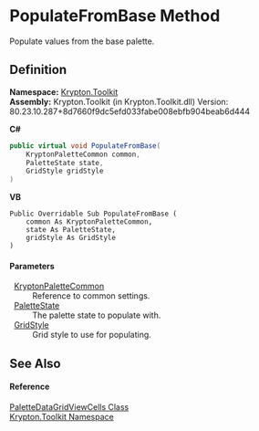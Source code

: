 # PopulateFromBase Method


Populate values from the base palette.



## Definition
**Namespace:** <a href="79d2eac2-21f4-54ff-7552-b20c33c30600.md">Krypton.Toolkit</a>  
**Assembly:** Krypton.Toolkit (in Krypton.Toolkit.dll) Version: 80.23.10.287+8d7660f9dc5efd033fabe008ebfb904beab6d444

**C#**
``` C#
public virtual void PopulateFromBase(
	KryptonPaletteCommon common,
	PaletteState state,
	GridStyle gridStyle
)
```
**VB**
``` VB
Public Overridable Sub PopulateFromBase ( 
	common As KryptonPaletteCommon,
	state As PaletteState,
	gridStyle As GridStyle
)
```



#### Parameters
<dl><dt>  <a href="10cffef4-a905-e22e-bec3-211bf01ee75e.md">KryptonPaletteCommon</a></dt><dd>Reference to common settings.</dd><dt>  <a href="93e626cd-00cf-240e-06c6-ab4d47e982ba.md">PaletteState</a></dt><dd>The palette state to populate with.</dd><dt>  <a href="257798b9-755e-a397-9bd1-8f21564de23f.md">GridStyle</a></dt><dd>Grid style to use for populating.</dd></dl>

## See Also


#### Reference
<a href="ccb346d5-93bd-886c-953f-b1d05a7fe865.md">PaletteDataGridViewCells Class</a>  
<a href="79d2eac2-21f4-54ff-7552-b20c33c30600.md">Krypton.Toolkit Namespace</a>  
